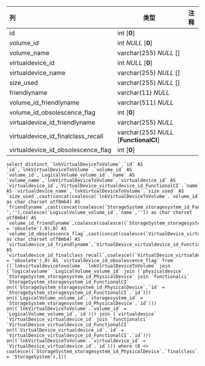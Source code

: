 | 列                                 | 类型                                   | 注释 |
| :--------------------------------- | -------------------------------------- | ---- |
| id                                 | int [**0**]                            |      |
| volume_id                          | int *NULL* [**0**]                     |      |
| volume_name                        | varchar(255) *NULL* []                 |      |
| virtualdevice_id                   | int *NULL* [**0**]                     |      |
| virtualdevice_name                 | varchar(255) *NULL* []                 |      |
| size_used                          | varchar(255) *NULL* []                 |      |
| friendlyname                       | varchar(11) *NULL*                     |      |
| volume_id_friendlyname             | varchar(511) *NULL*                    |      |
| volume_id_obsolescence_flag        | int [**0**]                            |      |
| virtualdevice_id_friendlyname      | varchar(255) *NULL*                    |      |
| virtualdevice_id_finalclass_recall | varchar(255) *NULL* [**FunctionalCI**] |      |
| virtualdevice_id_obsolescence_flag | int [**0**]                            |      |

```
select distinct `lnkVirtualDeviceToVolume`.`id` AS `id`,`lnkVirtualDeviceToVolume`.`volume_id` AS `volume_id`,`LogicalVolume_volume_id`.`name` AS `volume_name`,`lnkVirtualDeviceToVolume`.`virtualdevice_id` AS `virtualdevice_id`,`VirtualDevice_virtualdevice_id_FunctionalCI`.`name` AS `virtualdevice_name`,`lnkVirtualDeviceToVolume`.`size_used` AS `size_used`,cast(concat(coalesce(`lnkVirtualDeviceToVolume`.`volume_id`,'')) as char charset utf8mb4) AS `friendlyname`,cast(concat(coalesce(`StorageSystem_storagesystem_id_FunctionalCI`.`name`,''),coalesce(' ',''),coalesce(`LogicalVolume_volume_id`.`name`,'')) as char charset utf8mb4) AS `volume_id_friendlyname`,coalesce(coalesce((`StorageSystem_storagesystem_id_PhysicalDevice`.`status` = 'obsolete'),0),0) AS `volume_id_obsolescence_flag`,cast(concat(coalesce(`VirtualDevice_virtualdevice_id_FunctionalCI`.`name`,'')) as char charset utf8mb4) AS `virtualdevice_id_friendlyname`,`VirtualDevice_virtualdevice_id_FunctionalCI`.`finalclass` AS `virtualdevice_id_finalclass_recall`,coalesce((`VirtualDevice_virtualdevice_id`.`status` = 'obsolete'),0) AS `virtualdevice_id_obsolescence_flag` from ((`lnkvirtualdevicetovolume` `lnkVirtualDeviceToVolume` join (`logicalvolume` `LogicalVolume_volume_id` join (`physicaldevice` `StorageSystem_storagesystem_id_PhysicalDevice` join `functionalci` `StorageSystem_storagesystem_id_FunctionalCI` on((`StorageSystem_storagesystem_id_PhysicalDevice`.`id` = `StorageSystem_storagesystem_id_FunctionalCI`.`id`))) on((`LogicalVolume_volume_id`.`storagesystem_id` = `StorageSystem_storagesystem_id_PhysicalDevice`.`id`))) on((`lnkVirtualDeviceToVolume`.`volume_id` = `LogicalVolume_volume_id`.`id`))) join (`virtualdevice` `VirtualDevice_virtualdevice_id` join `functionalci` `VirtualDevice_virtualdevice_id_FunctionalCI` on((`VirtualDevice_virtualdevice_id`.`id` = `VirtualDevice_virtualdevice_id_FunctionalCI`.`id`))) on((`lnkVirtualDeviceToVolume`.`virtualdevice_id` = `VirtualDevice_virtualdevice_id`.`id`))) where (0 <> coalesce((`StorageSystem_storagesystem_id_PhysicalDevice`.`finalclass` = 'StorageSystem'),1))
```

